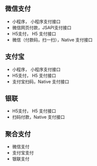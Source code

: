 ## 微信支付

* 小程序， 小程序支付接口
* 微信网页付款，JSAPI支付接口
* H5支付， H5 支付接口
* 微信（付款码，扫一扫），Native 支付接口

## 支付宝

* 小程序， 小程序支付接口
* H5支付， H5 支付接口
* 支付宝扫码，Native 支付接口

## 银联

* H5支付， H5 支付接口
* 扫码付款，Native 支付接口

## 聚合支付

* 微信支付
* 支付宝支付
* 银联支付
